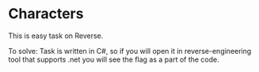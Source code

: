 # Characters

This is easy task on Reverse.

To solve:
Task is written in C#, so if you will open it in reverse-engineering tool that supports .net you will see the flag as a part of the code.
